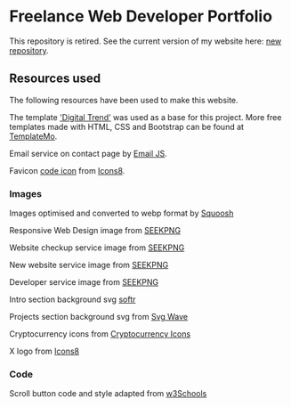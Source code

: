 # Freelance Web Developer Portfolio

This repository is retired. See the current version of my website here: [new repository](https://github.com/michagodfrey/website).

## Resources used

The following resources have been used to make this website.

The template ['Digital Trend'](https://templatemo.com/tm-538-digital-trend) was used as a base for this project. More free templates made with HTML, CSS and Bootstrap can be found at [TemplateMo](https://templatemo.com/).

Email service on contact page by [Email JS](https://www.emailjs.com/).

Favicon [code icon](https://icons8.com/icon/19293/code) from [Icons8](https://icons8.com).

### Images

Images optimised and converted to webp format by [Squoosh](https://squoosh.app/)

Responsive Web Design image from [SEEKPNG](https://www.seekpng.com/idown/u2t4u2w7r5i1r5y3_website-responsive-using-techniques-like-psd-to-joomla/)

Website checkup service image from [SEEKPNG](https://www.seekpng.com/ipng/u2q8t4e6e6y3r5u2_seo-transparent-png-seo-images-in-png/)

New website service image from [SEEKPNG](https://www.seekpng.com/idown/u2y3q8y3i1r5u2u2_mobile-responsive-website-design-bedfordshire-responsive-design-website/)

Developer service image from [SEEKPNG](https://www.seekpng.com/idown/u2e6w7e6y3r5e6r5_website-design-preston-lancashire-website-re-designing/)

Intro section background svg [softr](https://www.softr.io/tools/svg-wave-generator)

Projects section background svg from [Svg Wave](https://svgwave.in/)

Cryptocurrency icons from [Cryptocurrency Icons](http://cryptoicons.co/)

X logo from [Icons8](https://icons8.com/)

### Code

Scroll button code and style adapted from [w3Schools](https://www.w3schools.com/howto/howto_js_scroll_to_top.asp)
